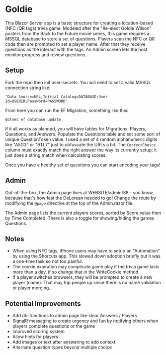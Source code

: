 # Goldie

This Blazor Server app is a basic structure for creating a location-based (NFC /QR tags) trivia game.  Modeled after the "Re-elect Goldie Wilson" posters from the Back to the Future movie series, this game requires a MSSQL database to store a set of questions.  Players scan the NFC or QR code then are prompted to set a player name. After that they receive questions as the interact with the tags.  An Admin screen lets the host monitor progress and review questions.

## Setup

Fork the repo then init user-secrets.  You will need to set a valid MSSQL connection string like:

```"Data Source=URL;Initial Catalog=DATABASE;User Id=USERID;Password=PASSWORD"```

From here you can run the EF Migration, something like this:

```dotnet ef database update```

If it all works as planned, you will have tables for Migrations, Players, Questions, and Answers.  Populate the Questions table and set some sort of unique QuestionToken value.  I used a set of 4 random alphanumeric digits like "A5G3" or "9TL7" just to obfuscate the URLs a bit.  The `CorrectChoice` column must exactly match the right answer the way its currently setup; it just does a string match when calculating scores.

Once you have a healthy set of questions you can start encoding your tags!

## Admin

Out-of-the-box, the Admin page lives at WEBSITE/admin/88 - you know, because that's how fast the DeLorean needed to go!  Change the route by modifying the `@page` directive at the top of the Admin.razor file.

The Admin page lists the current players scores, sorted by Score value then by Time Completed.  There is also a toggle for showing/hiding the games Questions.

## Notes 
- When using NFC tags, iPhone users may have to setup an "Automation" by using the Shorcuts app.  This slowed down adoption briefly but it was a one-time task so not too painful.
- The cookie expiration may complicate game play if the trivia game lasts more than a day, if so change that in the WriteCookie method.
- If a player switches browsers, they will be prompted to create a new player (name). That may trip people up since there is no name validation or player merging.

## Potential Improvements
- Add db-functions to admin page like clear Answers / Players
- SignalR messaging to create urgency and fun by notifying others when players complete questions or the game
- Improved scoring system
- Allow hints for players
- Add images or text after answering to add context
- Alternate question types beyond multiple choice
